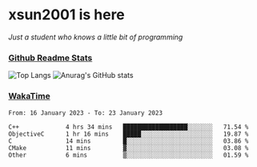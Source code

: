 # xsun2001 is here

*Just a student who knows a little bit of programming*

### [Github Readme Stats](https://github.com/anuraghazra/github-readme-stats)

![Top Langs](https://github-readme-stats.vercel.app/api/top-langs/?username=xsun2001&layout=compact&theme=radical) ![Anurag's GitHub stats](https://github-readme-stats.vercel.app/api?username=xsun2001&show_icons=true&theme=radical)

### [WakaTime](https://wakatime.com)

<!--START_SECTION:waka-->

```text
From: 16 January 2023 - To: 23 January 2023

C++             4 hrs 34 mins   ██████████████████░░░░░░░   71.54 %
ObjectiveC      1 hr 16 mins    █████░░░░░░░░░░░░░░░░░░░░   19.87 %
C               14 mins         █░░░░░░░░░░░░░░░░░░░░░░░░   03.86 %
CMake           11 mins         ▓░░░░░░░░░░░░░░░░░░░░░░░░   03.08 %
Other           6 mins          ▒░░░░░░░░░░░░░░░░░░░░░░░░   01.59 %
```

<!--END_SECTION:waka-->
